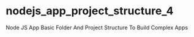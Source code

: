 # nodejs_app_project_structure_4
Node JS App Basic Folder And Project Structure To Build Complex Apps
